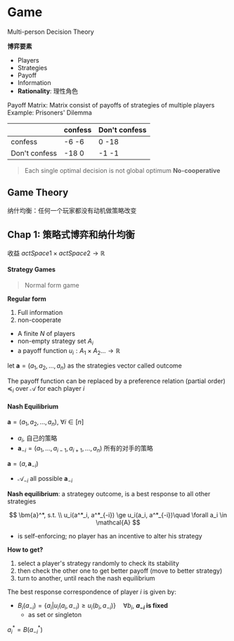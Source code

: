 # Game 

Multi-person Decision Theory

**博弈要素**
- Players
- Strategies
- Payoff
- Information
- **Rationality**: 理性角色

Payoff Matrix: Matrix consist of payoffs of strategies of multiple players
Example: Prisoners' Dilemma

||confess|Don't confess|
|-|-|-|
|confess| -6 -6 | 0 -18|
|Don't confess| -18 0 | -1 -1|

> Each single optimal decision is not global optimum **No-cooperative**

## Game Theory

纳什均衡：任何一个玩家都没有动机做策略改变

## Chap 1: 策略式博弈和纳什均衡

收益 $actSpace1 \times actSpace2 \to \mathbb{R}$


#### Strategy Games

> Normal form game

**Regular form**

1. Full information 
2. non-cooperate

- A finite $N$ of players
- non-empty strategy set $A_i$
- a payoff function $u_i: A_1 \times A_2 \dots \to \mathbb{R}$

let $\bm{a} = (a_1, a_2,\dots, a_n)$ as the strategies vector called outcome

The payoff function can be replaced by a preference relation (partial order) $\preceq_i$ over $\mathcal{A}$ for each player $i$


#### Nash Equilibrium

$\bm{a} = (a_1, a_2, \dots, a_n)$, $\forall i \in [n]$
- $a_i$, 自己的策略
- $\bm{a}_{-i} = (a_1, \dots, a_{i-1}, a_{i+1}, \dots, a_n)$ 所有的对手的策略 

$\bm{a} = (a, \bm{a}_{-i})$

- $\mathcal{A}_{-i}$ all possible $\bm a_{-i}$ 

**Nash equilibrium**: 
a strategey outcome, is a best response to all other strategies

$$
    \bm{a}^*, s.t. \\
    u_i(a^*_i, a^*_{-i}) \ge u_i(a_i, a^*_{-i})\quad  \forall a_i \in \mathcal{A}
$$

- is self-enforcing; no player has an incentive to alter his strategy 


**How to get?**

1. select a player's strategy randomly to check its stability
2. then check the other one to get better payoff (move to better strategy)
3. turn to another, until reach the nash equilibrium 

The best response correspondence of player $i$ is given by:

- $B_i(a_{-i}) = \{a_i | u_i(a_i, a_{-i}) \ge u_i(b_i, a_{-i})\} \quad \forall b_i$, **$a_{-i}$ is fixed**
    - as set or singleton
    
$a^*_{i} = B(a^*_{-i})$
